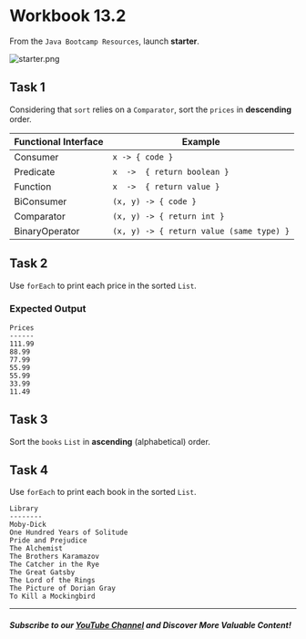 # Workbook 13.2

From the `Java Bootcamp Resources`, launch **starter**.

![starter.png](https://firebasestorage.googleapis.com/v0/b/learnthepart-75aed.appspot.com/o/images%2F87bced44-2cd9-4db0-9a76-22125c478254?alt=media&token=7dc717de-b9d3-40c6-9ec2-32908aa28976)

## Task 1

Considering that `sort` relies on a `Comparator`, sort the `prices` in **descending** order.

| Functional Interface | Example |
| ----- | -------------------- |
| Consumer | `x -> { code } `|
| Predicate | `x  ->  { return boolean }`|
| Function | `x  ->  { return value }`|
| BiConsumer | `(x, y) -> { code }`|
| Comparator | `(x, y) -> { return int }`|
| BinaryOperator | `(x, y) -> { return value (same type) }`|


## Task 2
Use `forEach` to print each price in the sorted `List`.

### **Expected Output**

```
Prices
------
111.99
88.99
77.99
55.99
55.99
33.99
11.49
```

## Task 3

Sort the `books` `List` in **ascending** (alphabetical) order.


## Task 4

Use `forEach` to print each book in the sorted `List`.

```
Library
--------
Moby-Dick
One Hundred Years of Solitude
Pride and Prejudice
The Alchemist
The Brothers Karamazov
The Catcher in the Rye
The Great Gatsby
The Lord of the Rings
The Picture of Dorian Gray
To Kill a Mockingbird
```
----------

##### Subscribe to our [YouTube Channel](https://www.youtube.com/@RayanSlim087?sub_confirmation=1) and Discover More Valuable Content!